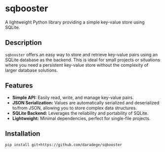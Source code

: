 # sqbooster

A lightweight Python library providing a simple key-value store using SQLite.

## Description

`sqbooster` offers an easy way to store and retrieve key-value pairs using an SQLite database as the backend.  This is ideal for small projects or situations where you need a persistent key-value store without the complexity of larger database solutions.

## Features

- **Simple API:** Easily read, write, and manage key-value pairs.
- **JSON Serialization:** Values are automatically serialized and deserialized to/from JSON, allowing you to store complex data structures.
- **SQLite Backend:** Leverages the reliability and portability of SQLite.
- **Lightweight:** Minimal dependencies, perfect for single-file projects.

## Installation

```bash
pip install git+https://github.com/daradege/sqbooster
